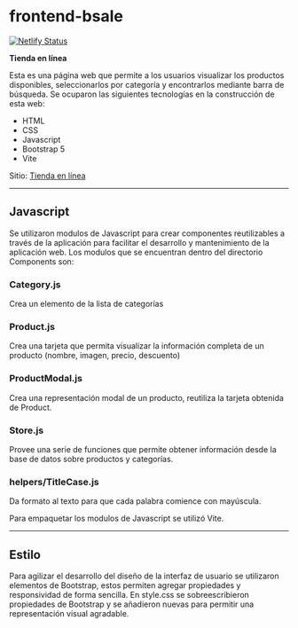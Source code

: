 # frontend-bsale
[![Netlify Status](https://api.netlify.com/api/v1/badges/03e38c94-7a7e-4365-8ffe-15d5d0dfe9da/deploy-status)](https://app.netlify.com/sites/keen-florentine-1bd47a/deploys)

**Tienda en línea**

Esta es una página web que permite a los usuarios visualizar los productos disponibles, seleccionarlos por categoría y encontrarlos mediante barra de búsqueda.
Se ocuparon las siguientes tecnologías en la construcción de esta web:
* HTML
* CSS
* Javascript
* Bootstrap 5
* Vite

Sitio: [Tienda en línea](https://keen-florentine-1bd47a.netlify.app/)

***
## Javascript

Se utilizaron modulos de Javascript para crear componentes reutilizables a través de la aplicación para facilitar el desarrollo y mantenimiento de la aplicación web.
Los modulos que se encuentran dentro del directorio Components son:
### Category.js

Crea un elemento de la lista de categorías
### Product.js

Crea una tarjeta que permita visualizar la información completa de un producto (nombre, imagen, precio, descuento)

### ProductModal.js

Crea una representación modal de un producto, reutiliza la tarjeta obtenida de Product.

### Store.js

Provee una serie de funciones que permite obtener información desde la base de datos sobre productos y categorías.

### helpers/TitleCase.js

Da formato al texto para que cada palabra comience con mayúscula.

Para empaquetar los modulos de Javascript se utilizó Vite.

***

## Estilo

Para agilizar el desarrollo del diseño de la interfaz de usuario se utilizaron elementos de Bootstrap, estos permiten agregar propiedades y responsividad de forma sencilla.
En style.css se sobreescribieron propiedades de Bootstrap y se añadieron nuevas para permitir una representación visual agradable.

